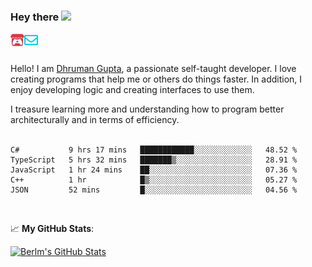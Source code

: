 ### Hey there <img src="https://media.giphy.com/media/hvRJCLFzcasrR4ia7z/giphy.gif" width="25px">

<a href="https://itch.io/profile/berlm">
  <img align="left" alt="Berlm's Itch" width="22px" src="/assets/itch-io.svg" />
</a>
<a href="mailto:ceo@berlm.me">
  <img align="left" alt="Email Berlm" width="22px" src="/assets/envelope.svg" />
</a>

<br />  
<br />  
  
Hello! I am [Dhruman Gupta](https://berlm.me/), a passionate self-taught developer. I love creating programs that help me or others do things faster. In addition, I enjoy developing logic and creating interfaces to use them.  

I treasure learning more and understanding how to program better architecturally and in terms of efficiency.  
<br />

<!--START_SECTION:waka-->
```text
C#           9 hrs 17 mins   ████████████░░░░░░░░░░░░░   48.52 % 
TypeScript   5 hrs 32 mins   ███████▒░░░░░░░░░░░░░░░░░   28.91 % 
JavaScript   1 hr 24 mins    ██░░░░░░░░░░░░░░░░░░░░░░░   07.36 % 
C++          1 hr            █▒░░░░░░░░░░░░░░░░░░░░░░░   05.27 % 
JSON         52 mins         █░░░░░░░░░░░░░░░░░░░░░░░░   04.56 % 
```
<!--END_SECTION:waka-->
<br />  

📈 **My GitHub Stats**:  

[![Berlm's GitHub Stats](https://github-readme-stats.vercel.app/api?username=dhrumangupta&theme=gotham&show_icons=true&count_private=true)](https://berlm.me)
